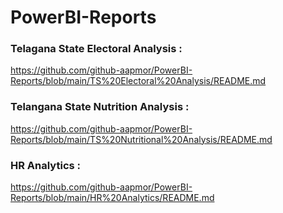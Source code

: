 # PowerBI-Reports


### Telagana State Electoral Analysis :
https://github.com/github-aapmor/PowerBI-Reports/blob/main/TS%20Electoral%20Analysis/README.md


### Telangana State Nutrition Analysis : 
https://github.com/github-aapmor/PowerBI-Reports/blob/main/TS%20Nutritional%20Analysis/README.md


### HR Analytics :
https://github.com/github-aapmor/PowerBI-Reports/blob/main/HR%20Analytics/README.md
